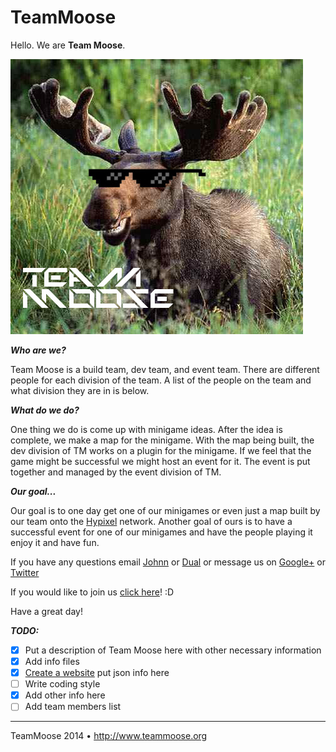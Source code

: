 TeamMoose
=========

Hello. We are <b>Team Moose</b>.

![Alt text](/TeamMoose.jpg?raw=true "TeamMoose")

<b><i>Who are we?</b></i>

Team Moose is a build team, dev team, and event team. There are 
different people for each division of the team. A list of the people
on the team and what division they are in is below.

<i><b>What do we do?</b></i>

One thing we do is come up with minigame ideas. After the idea is complete,
we make a map for the minigame. With the map being built, the dev division of
TM works on a plugin for the minigame. If we feel that the game might be
successful we might host an event for it. The event is put together and managed by 
the event division of TM.

<i><b>Our goal...</b></i>

Our goal is to one day get one of our minigames or even just a map
built by our team onto the [Hypixel](http://www.hypixel.net) network. Another goal
of ours is to have a successful event for one of our minigames and have the people
playing it enjoy it and have fun.

If you have any questions email [Johnn](mailto:johnn@moosetm.net) or [Dual](mailto:dual@moosetm.net)
or message us on [Google+](https://plus.google.com/+TeammooseOrgTM) or [Twitter](http://www.twitter.com/TeamMooseTM)

If you would like to join us [click here](http://bit.ly/TeamMooseApp)! :D

Have a great day!

<i><b>TODO:</i></b><br>
- [X] Put a description of Team Moose here with other necessary information
- [X] Add info files
- [X] [Create a website](http://www.teammoose.org) put json info here
- [ ] Write coding style
- [X] Add other info here
- [ ] Add team members list

---
TeamMoose 2014 • http://www.teammoose.org
